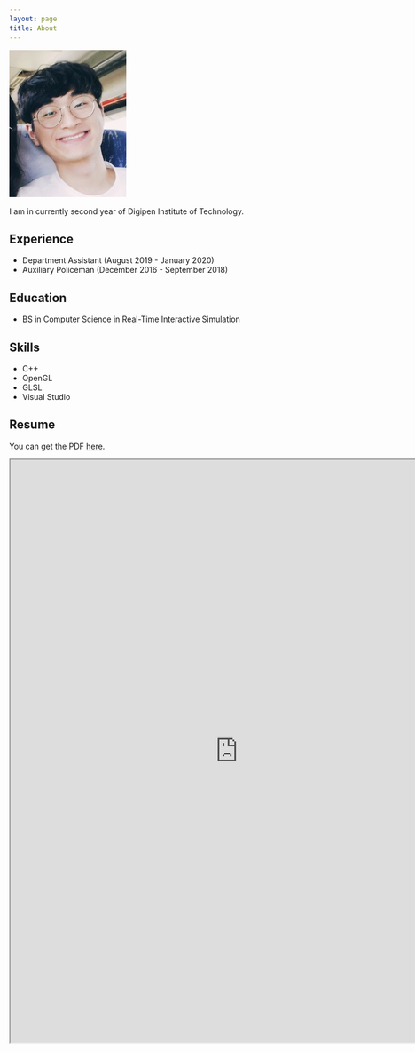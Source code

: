 ```yaml
---
layout: page
title: About
---
```


![About](/assets/About.png)

I am in currently second year of Digipen Institute of Technology.

## Experience
* Department Assistant (August 2019 - January 2020)
* Auxiliary Policeman (December 2016 - September 2018)


## Education
* BS in Computer Science in Real-Time Interactive Simulation


## Skills
* C++
* OpenGL
* GLSL
* Visual Studio


## Resume
You can get the PDF [here](/assets/Resume.pdf).

<iframe src="https://drive.google.com/file/d/1kQ-Sm3Rj9DkaGj5flxmrr2QVy81496S4/preview" width="820" height="1050"></iframe>

